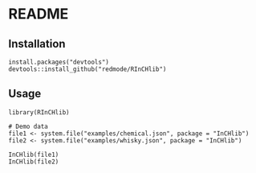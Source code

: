 # README

## Installation

```{r}
install.packages("devtools")
devtools::install_github("redmode/RInCHlib")
```

## Usage

```{r}
library(RInCHlib)

# Demo data
file1 <- system.file("examples/chemical.json", package = "InCHlib")
file2 <- system.file("examples/whisky.json", package = "InCHlib")

InCHlib(file1)
InCHlib(file2)
```
